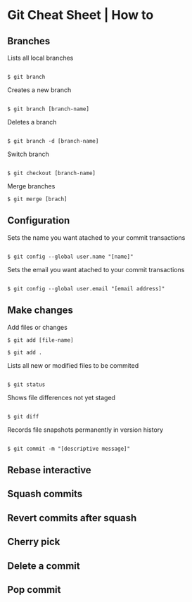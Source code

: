 # Git Cheat Sheet | How to

## Branches

Lists all local branches

```

$ git branch

```

Creates a new branch
```

$ git branch [branch-name]

```

Deletes a branch
```

$ git branch -d [branch-name]

```

Switch branch
```

$ git checkout [branch-name]

```

Merge branches
```
$ git merge [brach]

```


## Configuration

Sets the name you want atached to your commit transactions
```

$ git config --global user.name "[name]"

```

Sets the email you want atached to your commit transactions
```

$ git config --global user.email "[email address]"

```

## Make changes

Add files or changes
```
$ git add [file-name] 

$ git add .

```

Lists all new or modified files to be commited
```

$ git status

```

Shows file differences not yet staged
```

$ git diff

```

Records file snapshots permanently in version history
```

$ git commit -m "[descriptive message]"

```


## Rebase interactive

## Squash commits

## Revert commits after squash 

## Cherry pick

## Delete a commit

## Pop commit


